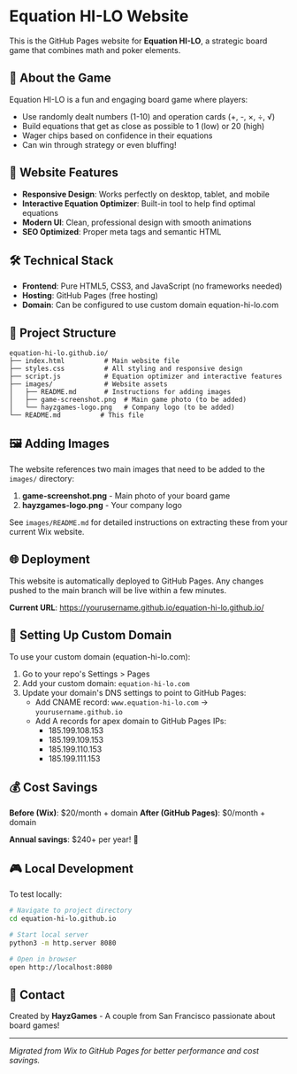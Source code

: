 # Equation HI-LO Website

This is the GitHub Pages website for **Equation HI-LO**, a strategic board game that combines math and poker elements.

## 🎯 About the Game

Equation HI-LO is a fun and engaging board game where players:
- Use randomly dealt numbers (1-10) and operation cards (+, -, ×, ÷, √)
- Build equations that get as close as possible to 1 (low) or 20 (high)
- Wager chips based on confidence in their equations
- Can win through strategy or even bluffing!

## 🚀 Website Features

- **Responsive Design**: Works perfectly on desktop, tablet, and mobile
- **Interactive Equation Optimizer**: Built-in tool to help find optimal equations
- **Modern UI**: Clean, professional design with smooth animations
- **SEO Optimized**: Proper meta tags and semantic HTML

## 🛠 Technical Stack

- **Frontend**: Pure HTML5, CSS3, and JavaScript (no frameworks needed)
- **Hosting**: GitHub Pages (free hosting)
- **Domain**: Can be configured to use custom domain equation-hi-lo.com

## 📁 Project Structure

```
equation-hi-lo.github.io/
├── index.html          # Main website file
├── styles.css          # All styling and responsive design
├── script.js           # Equation optimizer and interactive features
├── images/             # Website assets
│   ├── README.md       # Instructions for adding images
│   ├── game-screenshot.png  # Main game photo (to be added)
│   └── hayzgames-logo.png   # Company logo (to be added)
└── README.md          # This file
```

## 🖼 Adding Images

The website references two main images that need to be added to the `images/` directory:

1. **game-screenshot.png** - Main photo of your board game
2. **hayzgames-logo.png** - Your company logo

See `images/README.md` for detailed instructions on extracting these from your current Wix website.

## 🌐 Deployment

This website is automatically deployed to GitHub Pages. Any changes pushed to the main branch will be live within a few minutes.

**Current URL**: https://yourusername.github.io/equation-hi-lo.github.io/

## 🎯 Setting Up Custom Domain

To use your custom domain (equation-hi-lo.com):

1. Go to your repo's Settings > Pages
2. Add your custom domain: `equation-hi-lo.com`
3. Update your domain's DNS settings to point to GitHub Pages:
   - Add CNAME record: `www.equation-hi-lo.com` → `yourusername.github.io`
   - Add A records for apex domain to GitHub Pages IPs:
     - 185.199.108.153
     - 185.199.109.153  
     - 185.199.110.153
     - 185.199.111.153

## 💰 Cost Savings

**Before (Wix)**: $20/month + domain
**After (GitHub Pages)**: $0/month + domain

**Annual savings**: $240+ per year! 🎉

## 🎮 Local Development

To test locally:

```bash
# Navigate to project directory
cd equation-hi-lo.github.io

# Start local server
python3 -m http.server 8080

# Open in browser
open http://localhost:8080
```

## 📧 Contact

Created by **HayzGames** - A couple from San Francisco passionate about board games!

---

*Migrated from Wix to GitHub Pages for better performance and cost savings.*